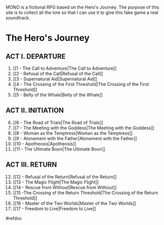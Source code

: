 MONO is a fictional RPG based on the Hero's Journey. The purpose of this site is to collect all the lore so that I can use it to give this fake game a real soundtrack.

# The Hero's Journey
## ACT I. DEPARTURE

1. [[1 - The Call to Adventure|The Call to Adventure]]
2. [[2 - Refusal of the Call|Refusal of the Call]]
3. [[3 - Supernatural Aid|Supernatural Aid]]
4. [[4 - The Crossing of the First Threshold|The Crossing of the First Threshold]]
5. [[5 - Belly of the Whale|Belly of the Whale]]

## ACT II. INITIATION

6. [[6 - The Road of Trials|The Road of Trials]]
7. [[7 - The Meeting with the Goddess|The Meeting with the Goddess]]
8. [[8 - Woman as the Temptress|Woman as the Temptress]]
9. [[9 - Atonement with the Father|Atonement with the Father]]
10. [[10 - Apotheosis|Apotheosis]]
11. [[11 - The Ultimate Boon|The Ultimate Boon]]

## ACT III. RETURN

12. [[12 - Refusal of the Return|Refusal of the Return]]
13. [[13 - The Magic Flight|The Magic Flight]]
14. [[14 - Rescue from Without|Rescue from Without]]
15. [[15 -The Crossing of the Return Threshold|The Crossing of the Return Threshold]]
16. [[16 - Master of the Two Worlds|Master of the Two Worlds]]
17. [[17 - Freedom to Live|Freedom to Live]]

#refdoc 
